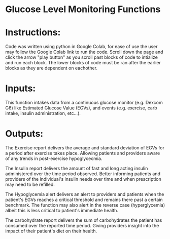 # Glucose Level Monitoring Functions

# Instructions:

Code was written using python in Google Colab, for ease of use the user may follow the Google Colab link to run the code. Scroll down the page and click the arrow "play button" as you scroll past blocks of code to intialize and run each block. The lower blocks of code must be ran after the earlier blocks as they are dependent on eachother.

# Inputs:

This function intakes data from a continuous glucose monitor (e.g. Dexcom G6) like Estimated Glucose Value (EGVs), and events (e.g. exercise, carb intake, insulin administration, etc...).

# Outputs:

The Exercise report delivers the average and standard deviation of EGVs for a period after exercise takes place. Allowing patients and providers aware of any trends in post-exercise hypoglycecmia.

The Insulin report delivers the amount of fast and long acting insulin administered over the time period observed. Better informing patients and providers of the individual's insulin needs over time and when prescription may need to be refilled.

The Hypoglycemia alert delivers an alert to providers and patients when the patient's EGVs reaches a critical threshold and remains there past a certain benchmark. The function may also alert in the reverse case (hyperglycemia) albeit this is less critical to patient's immediate health.

The carbohydrate report delivers the sum of carbohydrates the patient has consumed over the reported time period. Giving providers  insight into the impact of their patient's diet on their health.
